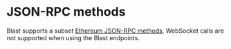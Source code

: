 # JSON-RPC methods

Blast supports a subset [Ethereum JSON-RPC methods](../../ethereum/json-rpc-methods/index.md). WebSocket calls
are not supported when using the Blast endpoints.